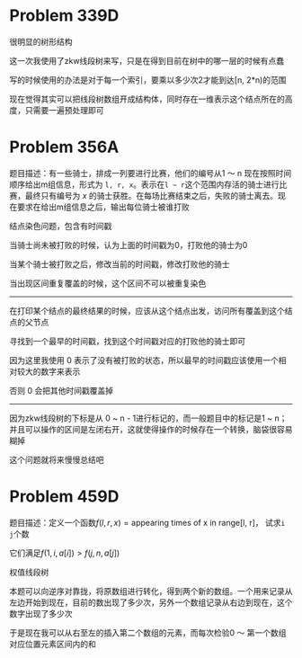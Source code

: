# Problem 339D

很明显的树形结构

这一次我使用了zkw线段树来写，只是在得到目前在树中的哪一层的时候有点蠢

写的时候使用的办法是对于每一个索引，要乘以多少次2才能到达[n, 2*n)的范围

现在觉得其实可以把线段树数组开成结构体，同时存在一维表示这个结点所在的高度，只需要一遍预处理即可

# Problem 356A

题目描述：有一些骑士，排成一列要进行比赛，他们的编号从1 ～ n   现在按照时间顺序给出m组信息，形式为 `l, r, x`。表示在`l ~ r`这个范围内存活的骑士进行比赛，最终只有编号为 $x$ 的骑士获胜。在每场比赛结束之后，失败的骑士离去。现在要求在给出m组信息之后，输出每位骑士被谁打败

结点染色问题，包含有时间戳

当骑士尚未被打败的时候，认为上面的时间戳为0，打败他的骑士为0

当某个骑士被打败之后，修改当前的时间戳，修改打败他的骑士

当出现区间重复覆盖的时候，这个区间不可以被重复染色

---

在打印某个结点的最终结果的时候，应该从这个结点出发，访问所有覆盖到这个结点的父节点

寻找到一个最早的时间戳，找到这个时间戳对应的打败他的骑士即可

因为这里我使用 0 表示了没有被打败的状态，所以最早的时间戳应该使用一个相对较大的数字来表示

否则 0 会把其他时间戳覆盖掉

---

因为zkw线段树的下标是从 0 ~ n - 1进行标记的，而一般题目中的标记是1 ~ n；并且可以操作的区间是左闭右开，这就使得操作的时候存在一个转换，脑袋很容易糊掉

这个问题就将来慢慢总结吧

# Problem 459D

题目描述：定义一个函数$f(l, r, x) = \text{appearing times of x in range[l, r]}$， 试求`i j`个数

它们满足$f(1, i, a[i]) > f(j, n, a[j])$	

权值线段树

本题可以向逆序对靠拢，将原数组进行转化，得到两个新的数组。一个用来记录从左边开始到现在，目前的数出现了多少次，另外一个数组记录从右边到现在，这个数字出现了多少次

于是现在我可以从右至左的插入第二个数组的元素，而每次检验0 ～ 第一个数组对应位置元素区间内的和